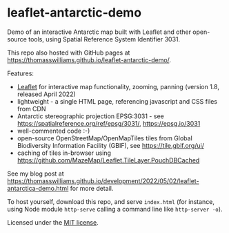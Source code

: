 # leaflet-antarctic-demo

Demo of an interactive Antarctic map built with Leaflet and other open-source tools, using Spatial Reference System Identifier 3031.

This repo also hosted with GitHub pages at <https://thomasswilliams.github.io/leaflet-antarctic-demo/>.

Features:

- [Leaflet](https://leafletjs.com/) for interactive map functionality, zooming, panning (version 1.8, released April 2022)
- lightweight - a single HTML page, referencing javascript and CSS files from CDN
- Antarctic stereographic projection EPSG:3031 - see <https://spatialreference.org/ref/epsg/3031/>, <https://epsg.io/3031>
- well-commented code :-)
- open-source OpenStreetMap/OpenMapTiles tiles from Global Biodiversity Information Facility (GBIF), see <https://tile.gbif.org/ui/>
- caching of tiles in-browser using <https://github.com/MazeMap/Leaflet.TileLayer.PouchDBCached>

See my blog post at <https://thomasswilliams.github.io/development/2022/05/02/leaflet-antarctica-demo.html> for more detail.

To host yourself, download this repo, and serve `index.html` (for instance, using Node module `http-serve` calling a command line like `http-server -o`).

Licensed under the [MIT license](LICENSE).